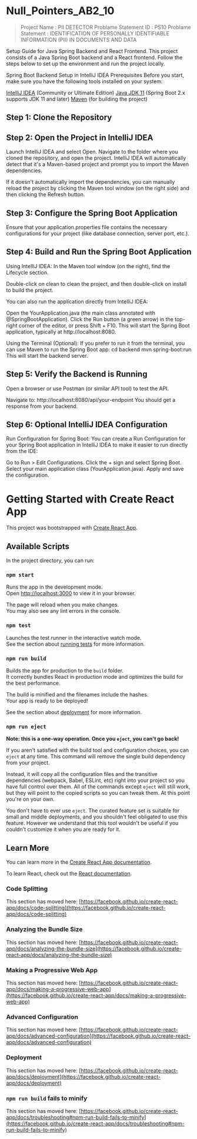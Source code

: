# Null_Pointers_AB2_10

> Project Name : PII DETECTOR
> Problame Statement ID : PS10
> Problame Statement :  IDENTIFICATION OF PERSONALLY IDENTIFIABLE INFORMATION (PII) IN DOCUMENTS AND DATA

Setup Guide for Java Spring Backend and React Frontend.
This project consists of a Java Spring Boot backend and a React frontend. Follow the steps below to set up the environment and run the project locally.

Spring Boot Backend Setup in IntelliJ IDEA
Prerequisites
Before you start, make sure you have the following tools installed on your system:

[IntelliJ IDEA](https://www.jetbrains.com/idea/) (Community or Ultimate Edition)
[Java JDK 11](https://www.oracle.com/in/java/technologies/downloads/) (Spring Boot 2.x supports JDK 11 and later)
[Maven](https://maven.apache.org/download.cgi) (for building the project)

## Step 1: Clone the Repository

## Step 2: Open the Project in IntelliJ IDEA
Launch IntelliJ IDEA and select Open.
Navigate to the folder where you cloned the repository, and open the project.
IntelliJ IDEA will automatically detect that it's a Maven-based project and prompt you to import the Maven dependencies.

If it doesn't automatically import the dependencies, you can manually reload the project by clicking the Maven tool window (on the right side) and then clicking the Refresh button.

## Step 3: Configure the Spring Boot Application
Ensure that your application.properties file contains the necessary configurations for your project (like database connection, server port, etc.).

## Step 4: Build and Run the Spring Boot Application
Using IntelliJ IDEA:
In the Maven tool window (on the right), find the Lifecycle section.

Double-click on clean to clean the project, and then double-click on install to build the project.

You can also run the application directly from IntelliJ IDEA:

Open the YourApplication.java (the main class annotated with @SpringBootApplication).
Click the Run button (a green arrow) in the top-right corner of the editor, or press Shift + F10.
This will start the Spring Boot application, typically at http://localhost:8080.

Using the Terminal (Optional):
If you prefer to run it from the terminal, you can use Maven to run the Spring Boot app:
cd backend
mvn spring-boot:run
This will start the backend server.

## Step 5: Verify the Backend is Running
Open a browser or use Postman (or similar API tool) to test the API.

Navigate to:
http://localhost:8080/api/your-endpoint
You should get a response from your backend.

## Step 6: Optional IntelliJ IDEA Configuration
Run Configuration for Spring Boot: You can create a Run Configuration for your Spring Boot application in IntelliJ IDEA to make it easier to run directly from the IDE:

Go to Run > Edit Configurations.
Click the + sign and select Spring Boot.
Select your main application class (YourApplication.java).
Apply and save the configuration.

# Getting Started with Create React App

This project was bootstrapped with [Create React App](https://github.com/facebook/create-react-app).

## Available Scripts

In the project directory, you can run:

### `npm start`

Runs the app in the development mode.\
Open [http://localhost:3000](http://localhost:3000) to view it in your browser.

The page will reload when you make changes.\
You may also see any lint errors in the console.

### `npm test`

Launches the test runner in the interactive watch mode.\
See the section about [running tests](https://facebook.github.io/create-react-app/docs/running-tests) for more information.

### `npm run build`

Builds the app for production to the `build` folder.\
It correctly bundles React in production mode and optimizes the build for the best performance.

The build is minified and the filenames include the hashes.\
Your app is ready to be deployed!

See the section about [deployment](https://facebook.github.io/create-react-app/docs/deployment) for more information.

### `npm run eject`

**Note: this is a one-way operation. Once you `eject`, you can't go back!**

If you aren't satisfied with the build tool and configuration choices, you can `eject` at any time. This command will remove the single build dependency from your project.

Instead, it will copy all the configuration files and the transitive dependencies (webpack, Babel, ESLint, etc) right into your project so you have full control over them. All of the commands except `eject` will still work, but they will point to the copied scripts so you can tweak them. At this point you're on your own.

You don't have to ever use `eject`. The curated feature set is suitable for small and middle deployments, and you shouldn't feel obligated to use this feature. However we understand that this tool wouldn't be useful if you couldn't customize it when you are ready for it.

## Learn More

You can learn more in the [Create React App documentation](https://facebook.github.io/create-react-app/docs/getting-started).

To learn React, check out the [React documentation](https://reactjs.org/).

### Code Splitting

This section has moved here: [https://facebook.github.io/create-react-app/docs/code-splitting](https://facebook.github.io/create-react-app/docs/code-splitting)

### Analyzing the Bundle Size

This section has moved here: [https://facebook.github.io/create-react-app/docs/analyzing-the-bundle-size](https://facebook.github.io/create-react-app/docs/analyzing-the-bundle-size)

### Making a Progressive Web App

This section has moved here: [https://facebook.github.io/create-react-app/docs/making-a-progressive-web-app](https://facebook.github.io/create-react-app/docs/making-a-progressive-web-app)

### Advanced Configuration

This section has moved here: [https://facebook.github.io/create-react-app/docs/advanced-configuration](https://facebook.github.io/create-react-app/docs/advanced-configuration)

### Deployment

This section has moved here: [https://facebook.github.io/create-react-app/docs/deployment](https://facebook.github.io/create-react-app/docs/deployment)

### `npm run build` fails to minify

This section has moved here: [https://facebook.github.io/create-react-app/docs/troubleshooting#npm-run-build-fails-to-minify](https://facebook.github.io/create-react-app/docs/troubleshooting#npm-run-build-fails-to-minify)

